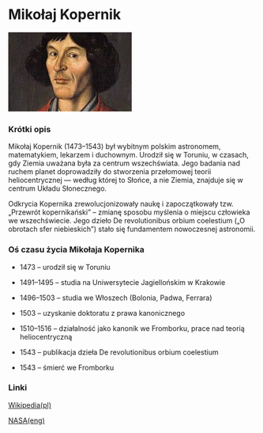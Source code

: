 # Mikołaj Kopernik

![Zdjęcie Mikołaja Kopernika][zdjecie]

[zdjecie]: Kopernik.jpg

### Krótki opis

Mikołaj Kopernik (1473–1543) był wybitnym polskim astronomem, matematykiem, lekarzem i duchownym. Urodził się w Toruniu, w czasach, gdy Ziemia uważana była za centrum wszechświata. Jego badania nad ruchem planet doprowadziły do stworzenia przełomowej teorii heliocentrycznej — według której to Słońce, a nie Ziemia, znajduje się w centrum Układu Słonecznego.

Odkrycia Kopernika zrewolucjonizowały naukę i zapoczątkowały tzw. „Przewrót kopernikański” – zmianę sposobu myślenia o miejscu człowieka we wszechświecie. Jego dzieło De revolutionibus orbium coelestium („O obrotach sfer niebieskich”) stało się fundamentem nowoczesnej astronomii.

### Oś czasu życia Mikołaja Kopernika

* 1473 – urodził się w Toruniu

* 1491–1495 – studia na Uniwersytecie Jagiellońskim w Krakowie

* 1496–1503 – studia we Włoszech (Bolonia, Padwa, Ferrara)

* 1503 – uzyskanie doktoratu z prawa kanonicznego

* 1510–1516 – działalność jako kanonik we Fromborku, prace nad teorią heliocentryczną

* 1543 – publikacja dzieła De revolutionibus orbium coelestium

* 1543 – śmierć we Fromborku

### Linki
[Wikipedia(pl)](https://pl.wikipedia.org/wiki/Miko%C5%82aj_Kopernik)

[NASA(eng)](https://science.nasa.gov/people/nicolaus-copernicus/)